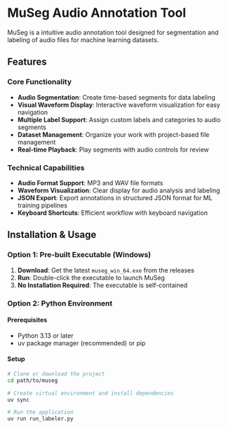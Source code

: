# MuSeg Audio Annotation Tool

MuSeg is a intuitive audio annotation tool designed for segmentation and labeling of audio files for machine learning datasets. 

## Features

### Core Functionality
- **Audio Segmentation**: Create time-based segments for data labeling
- **Visual Waveform Display**: Interactive waveform visualization for easy navigation
- **Multiple Label Support**: Assign custom labels and categories to audio segments
- **Dataset Management**: Organize your work with project-based file management
- **Real-time Playback**: Play segments with audio controls for review

### Technical Capabilities
- **Audio Format Support**: MP3 and WAV file formats
- **Waveform Visualization**: Clear display for audio analysis and labeling
- **JSON Export**: Export annotations in structured JSON format for ML training pipelines
- **Keyboard Shortcuts**: Efficient workflow with keyboard navigation

## Installation & Usage

### Option 1: Pre-built Executable (Windows)

1. **Download**: Get the latest `museg_win_64.exe` from the releases
2. **Run**: Double-click the executable to launch MuSeg
3. **No Installation Required**: The executable is self-contained

### Option 2: Python Environment

#### Prerequisites
- Python 3.13 or later
- uv package manager (recommended) or pip

#### Setup
```bash
# Clone or download the project
cd path/to/museg

# Create virtual environment and install dependencies
uv sync

# Run the application
uv run run_labeler.py
```

